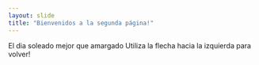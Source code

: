 ```yaml
---
layout: slide
title: "Bienvenidos a la segunda página!"
---
```

El dia soleado mejor que amargado
Utiliza la flecha hacia la izquierda para volver!
